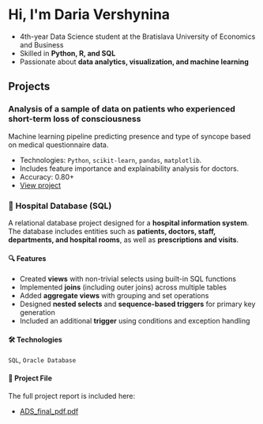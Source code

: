 # Hi, I'm Daria Vershynina

- 4th-year Data Science student at the Bratislava University of Economics and Business
- Skilled in **Python, R, and SQL**  
- Passionate about **data analytics, visualization, and machine learning**
## Projects

### Analysis of a sample of data on patients who experienced short-term loss of consciousness
Machine learning pipeline predicting presence and type of syncope based on medical questionnaire data.
- Technologies: `Python`, `scikit-learn`, `pandas`, `matplotlib`.
- Includes feature importance and explainability analysis for doctors.
- Accuracy: 0.80+
- [View project](https://github.com/kkuichi/dv349qo)
### 🏥 Hospital Database (SQL)

A relational database project designed for a **hospital information system**.  
The database includes entities such as **patients, doctors, staff, departments, and hospital rooms**, as well as **prescriptions and visits**.  

#### 🔍 Features
- Created **views** with non-trivial selects using built-in SQL functions  
- Implemented **joins** (including outer joins) across multiple tables  
- Added **aggregate views** with grouping and set operations  
- Designed **nested selects** and **sequence-based triggers** for primary key generation  
- Included an additional **trigger** using conditions and exception handling  

#### 🛠️ Technologies
`SQL`, `Oracle Database`

#### 📄 Project File
The full project report is included here:  
- [ADS_final_pdf.pdf](ADS_final_pdf.pdf)
